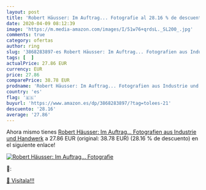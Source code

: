 ```yaml
---
layout: post
title: 'Robert Häusser: Im Auftrag... Fotografie al 28.16 % de descuento'
date: 2020-04-09 08:12:39
image: 'https://m.media-amazon.com/images/I/51w76+qrdsL._SL200_.jpg'
comments: true
category: ofertas
author: ring
slug: '3868283897-es Robert Häusser: Im Auftrag... Fotografien aus Industrie...'
tags: [  ]
actualPrice: 27.86 EUR
currency: EUR
price: 27.86
comparePrice: 38.78 EUR
prodname: 'Robert Häusser: Im Auftrag... Fotografien aus Industrie und Handwerk'
country: 'es'
flag: '🇪🇸'
buyurl: 'https://www.amazon.es/dp/3868283897/?tag=tolees-21'
descuento: '28.16'
average: '27.86'
---
```


Ahora mismo tienes [Robert Häusser: Im Auftrag... Fotografien aus Industrie und Handwerk](https://www.amazon.es/dp/3868283897/?tag=tolees-21) a 27.86 EUR (original: 38.78 EUR) (28.16 %  de descuento) en el siguiente enlace!

[![Robert Häusser: Im Auftrag... Fotografie](https://m.media-amazon.com/images/I/51w76+qrdsL._SL200_.jpg)](https://www.amazon.es/dp/3868283897/?tag=tolees-21)

🔎:


[🛒 Visítala!!!](https://www.amazon.es/dp/3868283897/?tag=tolees-21)
